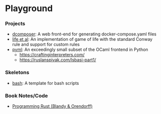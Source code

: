 # Playground

### Projects

- [dcomposer](projects/dcomposer): A web front-end for generating docker-compose.yaml files
- [life et al](projects/life_et_al): An implementation of game of life with the standard Conway rule and support for custom rules
- [pyml](projects/pyml): An exceedingly small subset of the OCaml frontend in Python
  - https://craftinginterpreters.com/
  - https://ruslanspivak.com/lsbasi-part1/

### Skeletons

- [bash](skeletons/script.bash): A template for bash scripts

### Book Notes/Code

- [Programming Rust (Blandy & Orendorff)](books/programming_rust)
